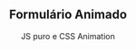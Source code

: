 <h2 align="center">
  Formulário Animado
</h3>
<p align="center">
  JS puro e CSS Animation
</p>



